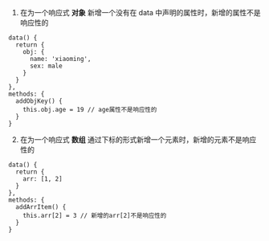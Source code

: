 1. 在为一个响应式 **对象** 新增一个没有在 data 中声明的属性时，新增的属性不是响应性的
```vue
data() {
  return {
    obj: {
      name: 'xiaoming',
      sex: male
    }
  }
},
methods: {
  addObjKey() {
    this.obj.age = 19 // age属性不是响应性的
  }
}
``` 
2. 在为一个响应式 **数组** 通过下标的形式新增一个元素时，新增的元素不是响应性的
```vue
data() {
  return {
    arr: [1, 2]
  }
},
methods: {
  addArrItem() {
    this.arr[2] = 3 // 新增的arr[2]不是响应性的
  }
}
``` 